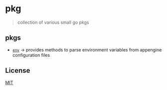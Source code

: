 # pkg
> collection of various small go pkgs

## pkgs
* [`env`](env/README.md) -> provides methods to parse environment variables from appengine configuration files

## License
[MIT](LICENSE)
